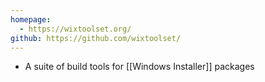 ```yaml
---
homepage:
  - https://wixtoolset.org/
github: https://github.com/wixtoolset/
---
```

- A suite of build tools for [[Windows Installer]] packages